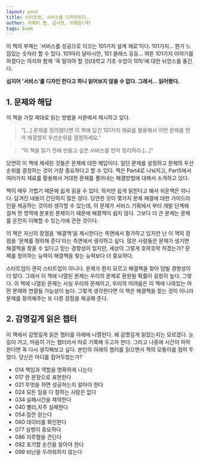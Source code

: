 ```yaml
---
layout: post
title: 스타트업, 서비스를 디자인하다.
author: 이웨이 첸, 김서현, 이해일(역)
tags: book
---
```


이 책의 부제는 '서비스를 성공으로 이끄는 101가지 설계 재료'이다. 101가지... 뭔가 느낌있는 숫자라 할 수 있다. 101마리 달마시안, 101 클래스 등등... 여튼 101가지 이야기를 하겠다는 의지와 함께 '꼭 알아야 할 것(대학교 기초 수업이 101)'에 대한 뉘앙스를 풍긴다. 

**심지어 '서비스'를 디자인 한다고 하니 읽어보지 않을 수 없다. 그래서... 읽어봤다.**

## 1. 문제와 해답

이 책을 가장 제대로 읽는 방법을 서문에서 제시하고 있다.

> "[...] 문제를 정의했다면 이 책에 담긴 101가지 재료를 활용해서 어떤 문제를 먼저 해결할지 우선순위를 결정하세요."

> "이 책을 읽기 전에 만들고 싶은 서비스를 먼저 정리하라.[...]"

당연히 이 책에 제세된 것들은 문제에 대한 해답이다. 일단 문제를 설정하고 문제의 우선순위를 결정하는 것이 가장 중요하다고 할 수 있다. 책은 Part4로 나눠지고, Part5에서 여러가지 재료를 활용해서 거대한 문제를 풀어내는 해결방법에 대해서 소개하고 있다.

책이 매우 가볍기 때문에 쉽게 읽을 수 있다. 하지만 쉽게 읽힌다고 해서 쉬운책은 아니다. 담겨진 내용이 간단하지 많은 않다. 당연한 것이 몇가지 문제 해결에 대한 가이드라인을 제공하는 것이라 생각할 수 있는데, 이 문제가 서비스 기획에서 부터 개발 단계에 걸쳐 전 영역에 분포된 문제이기 때문에 해결책이 쉽지 않다. 그보다 더 큰 문제는 문제를 온전히 이해할 수 있는가에 관한 것이다.

이 책은 자신의 장점을 '해결책'을 제시한다는 측면에서 평가하고 있지만 난 이 책의 장점을 '문제를 정의해 준다'라는 측면에서 생각하고 싶다. 많은 사람들은 문제가 생기면 해결책을 찾을 수 있다고 믿는 경향성이 있지만, 세상이 그렇게 호락호락 하겠는가? 문제를 정의하는 능력이 해결책을 찾는 능력보다 더 중요하다. 

스타트업이 괜히 스타트업이 아니다. 문제가 뭔지 모르고 해결책을 찾아 덤빌 경향성이 더 많다. 그래서 이 책에 나열된 문제는 우리의 문제로 환원될 확률이 굉장히 높다. 그렇다. 이 책에 나열된 문제는 사실 우리의 문제이고, 우리의 어려움은 이 책에 나와있는 어떤 문제와 연결될 가능성이 높다. 그렇게 생각한다면 이 책은 해결책을 찾는 것이 아니라 문제를 정의해주는 또 다른 장점을 제공해 준다.

## 2. 감명깊게 읽은 챕터

이 책에서 감명깊게 읽은 챕터를 아래에 나열한다. 왜 감명깊게 읽었는지는 모르겠다. 눈길이 가고, 마음이 가는 챕터라서 따로 기록해 두고자 한다. 그리고 나중에 시간이 허락한다면 꼭 다시 생각해보고 싶다. 본인의 아래의 챕터를 읽으면서 책의 모퉁이를 접어 두었다. 당신은 어디를 접어두었는가?

* 014 책임과 역할을 명확하게 나눈다
* 017 한 문장으로 표현한다
* 021 무엇을 하면 성공하는지 알아야 한다
* 024 모든 일을 다 잘하는 사람은 없다
* 034 실해시간을 제약한다
* 040 빨리,자주 실패한다
* 054 잠깐 걷는다
* 060 데이터를 확인한다
* 077 실행이 중요하다
* 086 지루함을 견딘다
* 092 포기할 순간을 알아야 한다
* 099 비난을 두려워하지 않는다